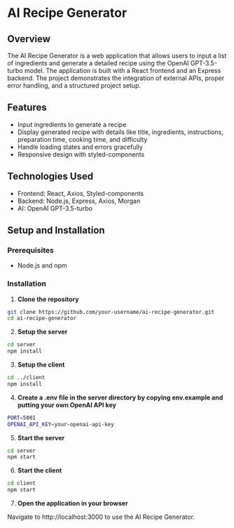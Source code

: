 # AI Recipe Generator

## Overview

The AI Recipe Generator is a web application that allows users to input a list of ingredients and generate a detailed recipe using the OpenAI GPT-3.5-turbo model. The application is built with a React frontend and an Express backend. The project demonstrates the integration of external APIs, proper error handling, and a structured project setup.

## Features

- Input ingredients to generate a recipe
- Display generated recipe with details like title, ingredients, instructions, preparation time, cooking time, and difficulty
- Handle loading states and errors gracefully
- Responsive design with styled-components

## Technologies Used

- Frontend: React, Axios, Styled-components
- Backend: Node.js, Express, Axios, Morgan
- AI: OpenAI GPT-3.5-turbo

## Setup and Installation

### Prerequisites

- Node.js and npm

### Installation

1. **Clone the repository**

```bash
git clone https://github.com/your-username/ai-recipe-generator.git
cd ai-recipe-generator
```

2. **Setup the server**

```bash
cd server
npm install
```

3. **Setup the client**

```bash
cd ../client
npm install
```

4. **Create a .env file in the server directory by copying env.example and putting your own OpenAI API key**

```bash
PORT=5001
OPENAI_API_KEY=your-openai-api-key
```

5. **Start the server**

```bash
cd server
npm start
```

6. **Start the client**

```bash
cd client
npm start
```

7. **Open the application in your browser**

Navigate to http://localhost:3000 to use the AI Recipe Generator.
